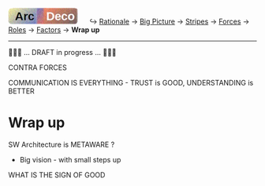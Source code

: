 ﻿[![Arc Deco.](../../../../_rsc/_img/ArcDeco/ArcDeco-bar-h33px_rounded.jpg)](../../README.md) &nbsp;&nbsp;&nbsp;&nbsp;&nbsp;↪️&nbsp;[Rationale](../01.Rationale/README.md) -> 
[Big&nbsp;Picture](../02.BigPict/README.md) -> [Stripes](../03.Stripes/README.md) -> [Forces](../04.Forces/README.md) -> [Roles](../05.Roles/README.md) -> [Factors](../06.Factors/README.md) -> **Wrap&nbsp;up**

---

🚧🚧🚧 ... DRAFT in progress ... 🚧🚧🚧

CONTRA FORCES

COMMUNICATION IS EVERYTHING - TRUST is GOOD, UNDERSTANDING is BETTER


# Wrap up

SW Architecture is METAWARE ?

+ Big vision - with small steps up

WHAT IS THE SIGN OF GOOD 
